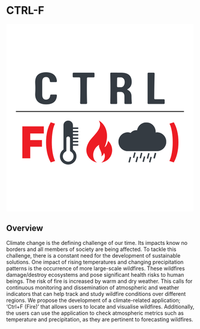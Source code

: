 # CTRL-F

<img src="ctrl+f.png" width="500"/>

## Overview

Climate change is the defining challenge of our time. Its impacts know no borders and all members of society are being affected. To tackle this challenge, there is a constant need for the development of sustainable solutions. One impact of rising temperatures and changing precipitation patterns is the occurrence of more large-scale wildfires. These wildfires damage/destroy ecosystems and pose significant health risks to human beings. The risk of fire is increased by warm and dry weather. This calls for continuous monitoring and dissemination of atmospheric and weather indicators that can help track and study wildfire conditions over different regions.
We propose the development of a climate-related application; ‘Ctrl+F (Fire)’ that allows users to locate and visualise wildfires. Additionally, the users can use the application to check atmospheric metrics such as temperature and precipitation, as they are pertinent to forecasting wildfires.


